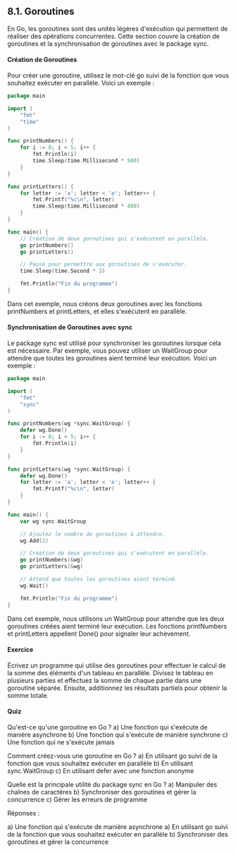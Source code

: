 ## 8.1. Goroutines
En Go, les goroutines sont des unités légères d'exécution qui permettent de réaliser des opérations concurrentes. Cette section couvre la création de goroutines et la synchronisation de goroutines avec le package sync.

#### Création de Goroutines
Pour créer une goroutine, utilisez le mot-clé go suivi de la fonction que vous souhaitez exécuter en parallèle. Voici un exemple :

```go
package main

import (
    "fmt"
    "time"
)

func printNumbers() {
    for i := 0; i < 5; i++ {
        fmt.Println(i)
        time.Sleep(time.Millisecond * 500)
    }
}

func printLetters() {
    for letter := 'a'; letter < 'e'; letter++ {
        fmt.Printf("%c\n", letter)
        time.Sleep(time.Millisecond * 400)
    }
}

func main() {
    // Création de deux goroutines qui s'exécutent en parallèle.
    go printNumbers()
    go printLetters()

    // Pause pour permettre aux goroutines de s'exécuter.
    time.Sleep(time.Second * 3)

    fmt.Println("Fin du programme")
}
```

Dans cet exemple, nous créons deux goroutines avec les fonctions printNumbers et printLetters, et elles s'exécutent en parallèle.

#### Synchronisation de Goroutines avec sync
Le package sync est utilisé pour synchroniser les goroutines lorsque cela est nécessaire. Par exemple, vous pouvez utiliser un WaitGroup pour attendre que toutes les goroutines aient terminé leur exécution. Voici un exemple :

```go
package main

import (
    "fmt"
    "sync"
)

func printNumbers(wg *sync.WaitGroup) {
    defer wg.Done()
    for i := 0; i < 5; i++ {
        fmt.Println(i)
    }
}

func printLetters(wg *sync.WaitGroup) {
    defer wg.Done()
    for letter := 'a'; letter < 'e'; letter++ {
        fmt.Printf("%c\n", letter)
    }
}

func main() {
    var wg sync.WaitGroup

    // Ajoutez le nombre de goroutines à attendre.
    wg.Add(2)

    // Création de deux goroutines qui s'exécutent en parallèle.
    go printNumbers(&wg)
    go printLetters(&wg)

    // Attend que toutes les goroutines aient terminé.
    wg.Wait()

    fmt.Println("Fin du programme")
}
```

Dans cet exemple, nous utilisons un WaitGroup pour attendre que les deux goroutines créées aient terminé leur exécution. Les fonctions printNumbers et printLetters appellent Done() pour signaler leur achèvement.

#### Exercice
Écrivez un programme qui utilise des goroutines pour effectuer le calcul de la somme des éléments d'un tableau en parallèle. Divisez le tableau en plusieurs parties et effectuez la somme de chaque partie dans une goroutine séparée. Ensuite, additionnez les résultats partiels pour obtenir la somme totale.

#### Quiz
Qu'est-ce qu'une goroutine en Go ?
a) Une fonction qui s'exécute de manière asynchrone
b) Une fonction qui s'exécute de manière synchrone
c) Une fonction qui ne s'exécute jamais

Comment créez-vous une goroutine en Go ?
a) En utilisant go suivi de la fonction que vous souhaitez exécuter en parallèle
b) En utilisant sync.WaitGroup
c) En utilisant defer avec une fonction anonyme

Quelle est la principale utilité du package sync en Go ?
a) Manipuler des chaînes de caractères
b) Synchroniser des goroutines et gérer la concurrence
c) Gérer les erreurs de programme

Réponses :

a) Une fonction qui s'exécute de manière asynchrone
a) En utilisant go suivi de la fonction que vous souhaitez exécuter en parallèle
b) Synchroniser des goroutines et gérer la concurrence